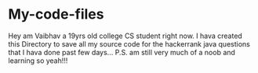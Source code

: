 # My-code-files
Hey am Vaibhav a 19yrs old college CS student right now. I hava created this Directory to save all my source code for the hackerrank java questions that I hava done past few days... 
P.S. am still very much of a noob and learning so yeah!!! 
